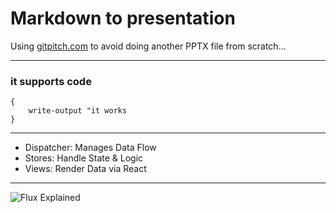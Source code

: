 # Markdown to presentation 

Using [gitpitch.com](https://gitpitch.com) to avoid doing another PPTX file from scratch...

---

### it supports code

```
{
	write-output "it works
}
```

---


- Dispatcher: Manages Data Flow
- Stores: Handle State & Logic
- Views: Render Data via React

---

![Flux Explained](https://facebook.github.io/flux/img/flux-simple-f8-diagram-explained-1300w.png)
